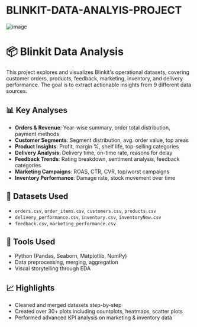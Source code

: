 # BLINKIT-DATA-ANALYIS-PROJECT
![image](https://github.com/user-attachments/assets/8393dfe6-e5f7-419b-a838-00935a4142c3)
# 📦 Blinkit Data Analysis

This project explores and visualizes Blinkit's operational datasets, covering customer orders, products, feedback, marketing, inventory, and delivery performance. The goal is to extract actionable insights from 9 different data sources.

## 📊 Key Analyses

- **Orders & Revenue**: Year-wise summary, order total distribution, payment methods
- **Customer Segments**: Segment distribution, avg. order value, top areas
- **Product Insights**: Profit, margin %, shelf life, top-selling categories
- **Delivery Analysis**: Delivery time, on-time rate, reasons for delay
- **Feedback Trends**: Rating breakdown, sentiment analysis, feedback categories
- **Marketing Campaigns**: ROAS, CTR, CVR, top/worst campaigns
- **Inventory Performance**: Damage rate, stock movement over time

## 📁 Datasets Used

- `orders.csv`, `order_items.csv`, `customers.csv`, `products.csv`
- `delivery_performance.csv`, `inventory.csv`, `inventoryNew.csv`
- `feedback.csv`, `marketing_performance.csv`

## 📌 Tools Used

- Python (Pandas, Seaborn, Matplotlib, NumPy)
- Data preprocessing, merging, aggregation
- Visual storytelling through EDA

## 📈 Highlights

- Cleaned and merged datasets step-by-step
- Created over 30+ plots including countplots, heatmaps, scatter plots
- Performed advanced KPI analysis on marketing & inventory data

